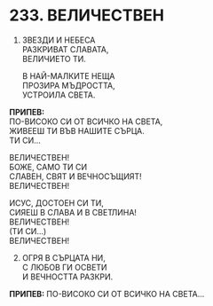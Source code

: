 # 233. ВЕЛИЧЕСТВЕН

1. ЗВЕЗДИ И НЕБЕСА  
    РАЗКРИВАТ СЛАВАТА,  
    ВЕЛИЧИЕТО ТИ.  

    В НАЙ-МАЛКИТЕ НЕЩА  
    ПРОЗИРА МЪДРОСТТА,  
    УСТРОИЛА СВЕТА.  

**ПРИПЕВ:**  
ПО-ВИСОКО СИ ОТ ВСИЧКО НА СВЕТА,  
ЖИВЕЕШ ТИ ВЪВ НАШИТЕ СЪРЦА.  
ТИ СИ…  

ВЕЛИЧЕСТВЕН!  
БОЖЕ, САМО ТИ СИ  
СЛАВЕН, СВЯТ И ВЕЧНОСЪЩИЯТ!  
ВЕЛИЧЕСТВЕН!  

ИСУС, ДОСТОЕН СИ ТИ,  
СИЯЕШ В СЛАВА И В СВЕТЛИНА!  
ВЕЛИЧЕСТВЕН!  
(ТИ СИ...)  
ВЕЛИЧЕСТВЕН!  

2. ОГРЯ В СЪРЦАТА НИ,  
С ЛЮБОВ ГИ ОСВЕТИ  
И ВЕЧНОСТТА РАЗКРИ.  

**ПРИПЕВ:** ПО-ВИСОКО СИ ОТ ВСИЧКО НА СВЕТА...
